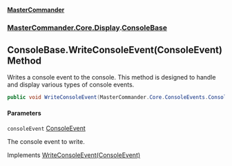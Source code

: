 #### [MasterCommander](MasterCommander.md 'MasterCommander')
### [MasterCommander.Core.Display](MasterCommander.Core.Display.md 'MasterCommander.Core.Display').[ConsoleBase](ConsoleBase.md 'MasterCommander.Core.Display.ConsoleBase')

## ConsoleBase.WriteConsoleEvent(ConsoleEvent) Method

Writes a console event to the console. This method is designed to handle and display various types of console events.

```csharp
public void WriteConsoleEvent(MasterCommander.Core.ConsoleEvents.ConsoleEvent consoleEvent);
```
#### Parameters

<a name='MasterCommander.Core.Display.ConsoleBase.WriteConsoleEvent(MasterCommander.Core.ConsoleEvents.ConsoleEvent).consoleEvent'></a>

`consoleEvent` [ConsoleEvent](ConsoleEvent.md 'MasterCommander.Core.ConsoleEvents.ConsoleEvent')

The console event to write.

Implements [WriteConsoleEvent(ConsoleEvent)](IConsole.WriteConsoleEvent(ConsoleEvent).md 'MasterCommander.Core.Display.IConsole.WriteConsoleEvent(MasterCommander.Core.ConsoleEvents.ConsoleEvent)')